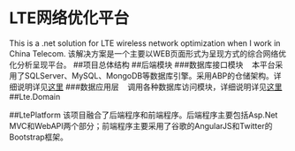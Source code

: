 # LTE网络优化平台
This is a .net solution for LTE wireless network optimization when I work in China Telecom.
该解决方案是一个主要以WEB页面形式为呈现方式的综合网络优化分析呈现平台。
##项目总体结构
##后端模块
###数据库接口模块
    本平台采用了SQLServer、MySQL、MongoDB等数据库引擎。采用ABP的仓储架构。详细说明详见[这里](https://github.com/ouyh18/LtePlatform/blob/master/Databases.md)
###数据应用层
    调用各种数据库访问模块，详细说明详见[这里](https://github.com/ouyh18/LtePlatform/blob/master/Evaluations.md)
##Lte.Domain

##LtePlatform
该项目融合了后端程序和前端程序。后端程序主要包括Asp.Net MVC和WebAPI两个部分；前端程序主要采用了谷歌的AngularJS和Twitter的Bootstrap框架。
